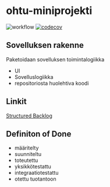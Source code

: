 # ohtu-miniprojekti

![workflow](https://github.com/aitoAarni/ohtu-miniprojekti/actions/workflows/main.yml/badge.svg)
[![codecov](https://codecov.io/gh/aitoAarni/ohtu-miniprojekti/branch/main/graph/badge.svg?token=Y13KH8K0M0)](https://codecov.io/gh/aitoAarni/ohtu-miniprojekti)

## Sovelluksen rakenne
Paketoidaan sovelluksen toimintalogiikka
- UI
- Sovelluslogiikka
- repositoriosta huolehtiva koodi

## Linkit


[Structured Backlog](https://docs.google.com/spreadsheets/d/1XYFtrZ4NT5crDIYqlv-1CX1kRro6Nn1QrsbifLbLkDY/edit?usp=sharing)

## Definiton of Done
- määritelty
- suunniteltu
- toteutettu
- yksikkötestattu
- integraatiotestattu
- otettu tuotantoon
